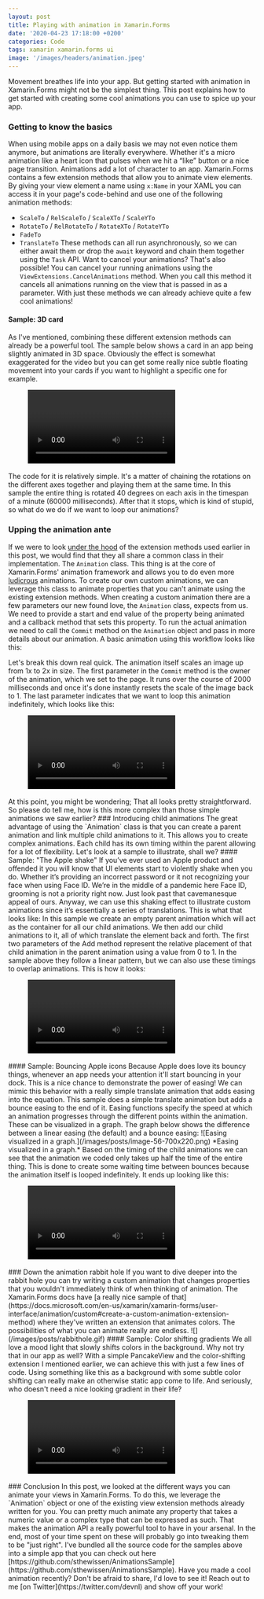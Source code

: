 ```yaml
---
layout: post
title: Playing with animation in Xamarin.Forms
date: '2020-04-23 17:18:00 +0200'
categories: Code
tags: xamarin xamarin.forms ui
image: '/images/headers/animation.jpeg'
---
```

Movement breathes life into your app. But getting started with animation in Xamarin.Forms might not be the simplest thing. This post explains how to get started with creating some cool animations you can use to spice up your app.
### Getting to know the basics
When using mobile apps on a daily basis we may not even notice them anymore, but animations are literally everywhere. Whether it's a micro animation like a heart icon that pulses when we hit a “like” button or a nice page transition. Animations add a lot of character to an app. Xamarin.Forms contains a few extension methods that allow you to animate view elements. By giving your view element a name using `x:Name` in your XAML you can access it in your page's code-behind and use one of the following animation methods:
*   `ScaleTo` / `RelScaleTo` / `ScaleXTo` / `ScaleYTo`
*   `RotateTo` / `RelRotateTo` / `RotateXTo` / `RotateYTo`
*   `FadeTo`
*   `TranslateTo`
These methods can all run asynchronously, so we can either await them or drop the `await` keyword and chain them together using the `Task` API. Want to cancel your animations? That's also possible! You can cancel your running animations using the `ViewExtensions.CancelAnimations` method. When you call this method it cancels all animations running on the view that is passed in as a parameter. With just these methods we can already achieve quite a few cool animations!
#### Sample: 3D card
As I've mentioned, combining these different extension methods can already be a powerful tool. The sample below shows a card in an app being slightly animated in 3D space. Obviously the effect is somewhat exaggerated for the video but you can get some really nice subtle floating movement into your cards if you want to highlight a specific one for example.
<figure><video autoplay controls loop src="/images/posts/card.mp4"></video></figure>
The code for it is relatively simple. It's a matter of chaining the rotations on the different axes together and playing them at the same time. In this sample the entire thing is rotated 40 degrees on each axis in the timespan of a minute (60000 milliseconds). After that it stops, which is kind of stupid, so what do we do if we want to loop our animations?
  
<script src="https://gist.github.com/sthewissen/021ca5b57b33b905e5a2a979299f5fab.js"></script>
### Upping the animation ante
If we were to look [under the hood](https://github.com/xamarin/Xamarin.Forms/blob/b5beace03bb548b74d689cf7dd567c18ad5c381d/Xamarin.Forms.Core/ViewExtensions.cs) of the extension methods used earlier in this post, we would find that they all share a common class in their implementation. The `Animation` class. This thing is at the core of Xamarin.Forms' animation framework and allows you to do even more [ludicrous](https://youtu.be/kffacxfA7G4?t=132) animations. To create our own custom animations, we can leverage this class to animate properties that you can't animate using the existing extension methods.
When creating a custom animation there are a few parameters our new found love, the `Animation` class, expects from us. We need to provide a start and end value of the property being animated and a callback method that sets this property. To run the actual animation we need to call the `Commit` method on the `Animation` object and pass in more details about our animation. A basic animation using this workflow looks like this:
<script src="https://gist.github.com/sthewissen/2554db4d83aa50d77c6d530bb14d2e3a.js"></script>
Let's break this down real quick. The animation itself scales an image up from 1x to 2x in size. The first parameter in the `Commit` method is the owner of the animation, which we set to the page. It runs over the course of 2000 milliseconds and once it's done instantly resets the scale of the image back to 1. The last parameter indicates that we want to loop this animation indefinitely, which looks like this:
<figure><video autoplay controls loop src="/images/posts/scale.mp4"></video></figure>
At this point, you might be wondering; That all looks pretty straightforward. So please do tell me, how is this more complex than those simple animations we saw earlier?
### Introducing child animations
The great advantage of using the `Animation` class is that you can create a parent animation and link multiple child animations to it. This allows you to create complex animations. Each child has its own timing within the parent allowing for a lot of flexibility. Let's look at a sample to illustrate, shall we?
#### Sample: "The Apple shake"
If you’ve ever used an Apple product and offended it you will know that UI elements start to violently shake when you do. Whether it’s providing an incorrect password or it not recognizing your face when using Face ID. We’re in the middle of a pandemic here Face ID, grooming is not a priority right now. Just look past that cavemanesque appeal of ours. Anyway, we can use this shaking effect to illustrate custom animations since it’s essentially a series of translations. This is what that looks like:
<script src="https://gist.github.com/sthewissen/23a06e7543ccb6cc3dec9599db8c1aad.js"></script>  
In this sample we create an empty parent animation which will act as the container for all our child animations. We then add our child animations to it, all of which translate the element back and forth. The first two parameters of the Add method represent the relative placement of that child animation in the parent animation using a value from 0 to 1. In the sample above they follow a linear pattern, but we can also use these timings to overlap animations. This is how it looks:
<figure><video autoplay controls loop src="/images/posts/shake.mp4"></video></figure>
#### Sample: Bouncing Apple icons
Because Apple does love its bouncy things, whenever an app needs your attention it'll start bouncing in your dock. This is a nice chance to demonstrate the power of easing! We can mimic this behavior with a really simple translate animation that adds easing into the equation.
<script src="https://gist.github.com/sthewissen/5098cd13ebc8a35559a5839d136020a7.js"></script>
This sample does a simple translate animation but adds a bounce easing to the end of it. Easing functions specify the speed at which an animation progresses through the different points within the animation. These can be visualized in a graph. The graph below shows the difference between a linear easing (the default) and a bounce easing:
![Easing visualized in a graph.](/images/posts/image-56-700x220.png)
*Easing visualized in a graph.*
Based on the timing of the child animations we can see that the animation we coded only takes up half the time of the entire thing. This is done to create some waiting time between bounces because the animation itself is looped indefinitely. It ends up looking like this:
<figure><video autoplay controls loop src="/images/posts/bounce.mp4"></video></figure>
### Down the animation rabbit hole
If you want to dive deeper into the rabbit hole you can try writing a custom animation that changes properties that you wouldn't immediately think of when thinking of animation. The Xamarin.Forms docs have [a really nice sample of that](https://docs.microsoft.com/en-us/xamarin/xamarin-forms/user-interface/animation/custom#create-a-custom-animation-extension-method) where they've written an extension that animates colors. The possibilities of what you can animate really are endless.
![](/images/posts/rabbithole.gif)
#### Sample: Color shifting gradients
We all love a mood light that slowly shifts colors in the background. Why not try that in our app as well? With a simple PancakeView and the color-shifting extension I mentioned earlier, we can achieve this with just a few lines of code.
<script src="https://gist.github.com/sthewissen/5165599033f0709bcdd48e10b598d337.js"></script>
Using something like this as a background with some subtle color shifting can really make an otherwise static app come to life. And seriously, who doesn't need a nice looking gradient in their life?
<figure><video autoplay controls loop src="/images/posts/gradient.mp4"></video></figure>
### Conclusion
In this post, we looked at the different ways you can animate your views in Xamarin.Forms. To do this, we leverage the `Animation` object or one of the existing view extension methods already written for you. You can pretty much animate any property that takes a numeric value or a complex type that can be expressed as such. That makes the animation API a really powerful tool to have in your arsenal. In the end, most of your time spent on these will probably go into tweaking them to be "just right".
I've bundled all the source code for the samples above into a simple app that you can check out here [https://github.com/sthewissen/AnimationsSample](https://github.com/sthewissen/AnimationsSample). Have you made a cool animation recently? Don't be afraid to share, I'd love to see it! Reach out to me [on Twitter](https://twitter.com/devnl) and show off your work!